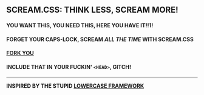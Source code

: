 ## SCREAM.CSS: THINK LESS, SCREAM MORE!

#### YOU WANT THIS, YOU NEED THIS, HERE YOU HAVE IT!!1!
#### FORGET YOUR CAPS-LOCK, SCREAM *ALL THE TIME* WITH SCREAM.CSS
#### [FORK YOU](HTTPS://GITHUB.COM/BULLGIT/WIKI/WIKI/FORK-YOU)
#### INCLUDE THAT IN YOUR FUCKIN' `<HEAD>`, GITCH!

---

**INSPIRED BY THE STUPID [LOWERCASE FRAMEWORK](HTTPS://GITHUB.COM/BULLGIT/LOWERCASE-FRAMEWORK)**

